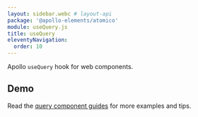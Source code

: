 ```yaml
---
layout: sidebar.webc # layout-api
package: '@apollo-elements/atomico'
module: useQuery.js
title: useQuery
eleventyNavigation:
  order: 10
---
```

<!-- ----------------------------------------------------------------------------------------
     Welcome! This file includes automatically generated API documentation.
     To edit the docs that appear within, find the original source file under `packages/*`,
     corresponding to the package name and module in this YAML front-matter block.
     Thank you for your interest in Apollo Elements 😁
------------------------------------------------------------------------------------------ -->

Apollo `useQuery` hook for web components.

## Demo

<docs-playground id="atomico-query" playground-name="atomico-query"></docs-playground>

Read the [query component guides](/guides/usage/queries/) for more examples and tips.

<style>
#atomico-query {
  --playground-ide-height: 350px;
}
</style>


